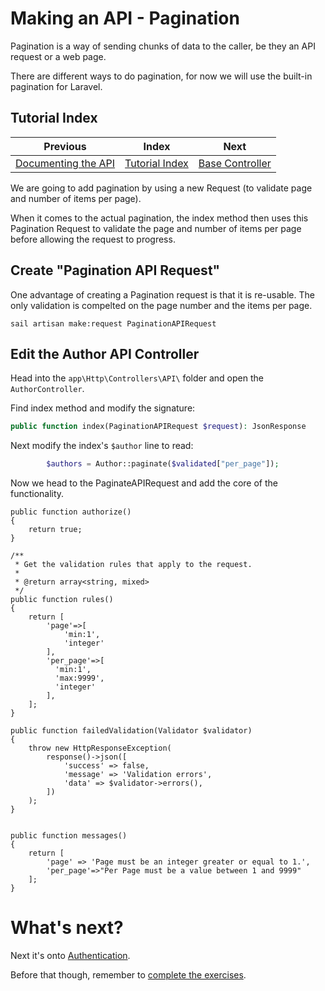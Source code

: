 # Making an API - Pagination

Pagination is a way of sending chunks of data to the caller, be they an
API request or a web page.

There are different ways to do pagination, for now we will use the 
built-in pagination for Laravel.


## Tutorial Index

|                     Previous                      |                Index                 |                        Next                         |
|:-------------------------------------------------:|:------------------------------------:|:---------------------------------------------------:|
| [Documenting the API](ReadMe-16-API-documenting.md) | [Tutorial Index](ReadMe-00-Index.md) | [Base Controller](ReadMe-18-API-Base-controller.md)| 

We are going to add pagination by using a new Request (to validate page and number of items per page).

When it comes to the actual pagination, the index method then uses this Pagination Request to validate the page and number 
of items per page before allowing the request to progress.

## Create "Pagination API Request"

One advantage of creating a Pagination request is that it is re-usable. The only validation is compelted on the page number 
and the items per page.

```shell
sail artisan make:request PaginationAPIRequest
```

## Edit the Author API Controller
Head into the `app\Http\Controllers\API\` folder and open the `AuthorController`.

Find index method and modify the signature:

```php
public function index(PaginationAPIRequest $request): JsonResponse
```

Next modify the index's `$author` line to read:

```php
        $authors = Author::paginate($validated["per_page"]);
```

Now we head to the PaginateAPIRequest and add the core of the functionality.

    public function authorize()
    {
        return true;
    }

    /**
     * Get the validation rules that apply to the request.
     *
     * @return array<string, mixed>
     */
    public function rules()
    {
        return [
            'page'=>[
                'min:1',
                'integer'
            ],
            'per_page'=>[
              'min:1',
              'max:9999',
              'integer'
            ],
        ];
    }

    public function failedValidation(Validator $validator)
    {
        throw new HttpResponseException(
            response()->json([
                'success' => false,
                'message' => 'Validation errors',
                'data' => $validator->errors(),
            ])
        );
    }


    public function messages()
    {
        return [
            'page' => 'Page must be an integer greater or equal to 1.',
            'per_page'=>"Per Page must be a value between 1 and 9999"
        ];
    }





# What's next?

Next it's onto [Authentication](ReadMe-21-API-authentication.md).

Before that though, remember to [complete the exercises](ReadMe-90-API-exercises.md).

